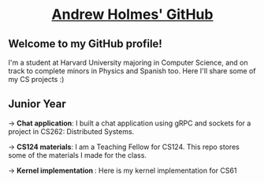 <h1 align="center">
  <u> Andrew Holmes' GitHub </u>
</h1>

## Welcome to my GitHub profile!

I'm a student at Harvard University majoring in Computer Science, and on track to complete minors in Physics and Spanish too. Here I'll share some of my CS projects :)

## Junior Year
-> <b>Chat application</b>: I built a chat application using gRPC and sockets for a project in CS262: Distributed Systems.

-> <b>CS124 materials</b>: I am a Teaching Fellow for CS124. This repo stores some of the materials I made for the class.

-> <b>Kernel implementation </b>: Here is my kernel implementation for CS61

<!--
**ACHolmes/ACHolmes** is a ✨ _special_ ✨ repository because its `README.md` (this file) appears on your GitHub profile.

Here are some ideas to get you started:

- 🔭 I’m currently working on ...
- 🌱 I’m currently learning ...
- 👯 I’m looking to collaborate on ...
- 🤔 I’m looking for help with ...
- 💬 Ask me about ...
- 📫 How to reach me: ...
- 😄 Pronouns: ...
- ⚡ Fun fact: ...
-->
